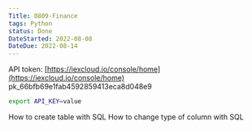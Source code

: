```yaml
---
Title: 0809-Finance
tags: Python
status: Done
DateStarted: 2022-08-08
DateDue: 2022-08-14
---
```


API token: [https://iexcloud.io/console/home](https://iexcloud.io/console/home)
pk_66bfb69e1fab4592859413eca8d048e9

```bash
export API_KEY=value
```

How to create table with SQL
How to change type of column with SQL
